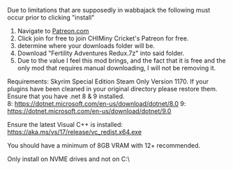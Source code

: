 Due to limitations that are supposedly in wabbajack the following must occur prior to clicking "install" 

1. Navigate to [Patreon.com](https://www.patreon.com/posts/fertilty-aela-125039581)
2. Click join for free to join CHIMiny Cricket's Patreon for free.
3. determine where your downloads folder will be.
4. Download "Fertility Adventures Redux.7z" into said folder. 
5. Due to the value I feel this mod brings, and the fact that it is free and the only mod that requires manual downloading, I will not be removing it.

Requirements: Skyrim Special Edition Steam Only Version 1170. If your plugins have been cleaned in your original directory please restore them. 
Ensure that you have .net 8 & 9 installed.  
8: https://dotnet.microsoft.com/en-us/download/dotnet/8.0
9: https://dotnet.microsoft.com/en-us/download/dotnet/9.0

Ensure the latest Visual C++ is installed: https://aka.ms/vs/17/release/vc_redist.x64.exe

You should have a minimum of 8GB VRAM with 12+ recommended. 

Only install on NVME drives and not on C:\
